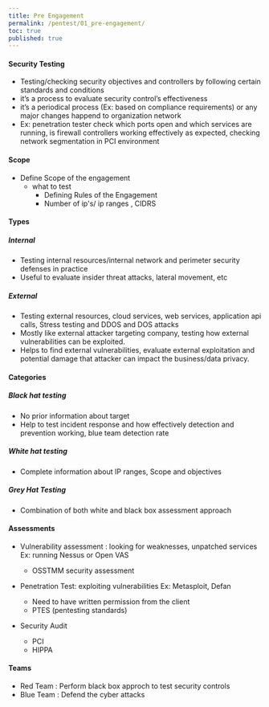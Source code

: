 ```yaml
---
title: Pre Engagement
permalink: /pentest/01_pre-engagement/
toc: true
published: true
---
```


#### Security Testing
- Testing/checking security objectives and controllers by following certain standards and conditions 
- it’s a process to evaluate security control’s effectiveness
- it’s a periodical process (Ex: based on compliance requirements) or any major changes happend to organization network 
- Ex: penetration tester check which ports open and which services are running, is firewall controllers working effectively as expected, checking network segmentation in PCI environment

#### Scope
- Define Scope of the engagement 
	- what to test
    	- Defining Rules of the Engagement 
    	- Number of ip's/ ip ranges , CIDRS
#### Types
##### Internal 
- Testing internal resources/internal network and perimeter security defenses in practice 
- Useful to evaluate insider threat attacks, lateral movement, etc 
##### External 
- Testing external resources, cloud services, web services, application api calls, Stress testing and DDOS and DOS attacks 
- Mostly like external attacker targeting company, testing how external vulnerabilities can be exploited.
- Helps to find external vulnerabilities, evaluate external exploitation and potential damage that attacker can impact the business/data privacy. 
#### Categories 
##### Black hat testing
- No prior information about target 
- Help to test incident response and how effectively detection and prevention working, blue team detection rate
##### White hat testing 
- Complete information about IP ranges, Scope and objectives
##### Grey Hat Testing 
- Combination of both white and black box assessment approach 
#### Assessments 
- Vulnerability assessment : looking for weaknesses, unpatched services  Ex: running Nessus or Open VAS
	- OSSTMM security assessment

- Penetration Test: exploiting vulnerabilities  Ex: Metasploit, Defan
	- Need to have written permission from the client
	- PTES (pentesting standards)

- Security Audit
	- PCI
	- HIPPA
	
#### Teams
- Red Team : Perform black box approch to test security controls
- Blue Team : Defend the cyber attacks 


